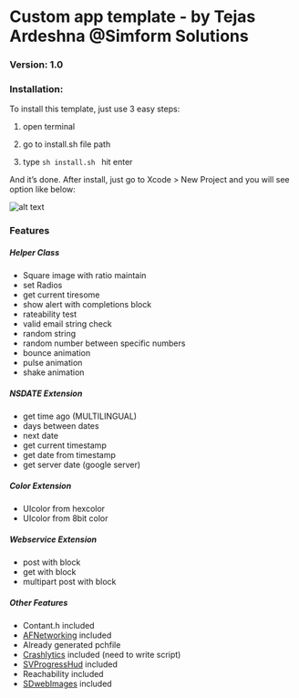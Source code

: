 # Custom app template - by Tejas Ardeshna @Simform Solutions

### Version: 1.0

### Installation:
To install this template, just use 3 easy steps:

1. open terminal 

2. go to install.sh file path

3. type ```sh install.sh ``` hit enter

And it’s done. After install, just go to Xcode > New Project and you will see option like below:

![alt text](https://github.com/simformsolutions/iOS-Custom-App-Template/blob/master/Screenshot%202018-11-21%20at%201.09.18%20PM.png)

### Features
##### Helper Class
* Square image with ratio maintain
* set Radios
* get current tiresome
* show alert with completions block
* rateability test
* valid email string check
* random string
* random number between specific numbers
* bounce animation
* pulse animation 
* shake animation

##### NSDATE Extension
* get time ago (MULTILINGUAL) 
* days between dates
* next date
* get current timestamp
* get date from timestamp
* get server date (google server)

##### Color Extension
* UIcolor from hexcolor 
* UIcolor from 8bit color

##### Webservice Extension
* post with block
* get with block
* multipart post with block

##### Other Features
* Contant.h included
* [AFNetworking](https://github.com/AFNetworking/AFNetworking) included 
* Already generated pchfile
* [Crashlytics](https://www.crashlytics.com/) included (need to write script)
* [SVProgressHud](https://github.com/TransitApp/SVProgressHUD) included
* Reachability included
* [SDwebImages](https://github.com/rs/SDWebImage) included

